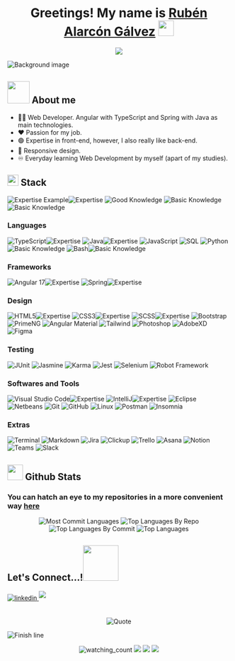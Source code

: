 <div>
  <h1 align="center">Greetings! My name is <a id="presentation-link" href="https://www.linkedin.com/in/ruben-alarcon-galvez/">Rubén Alarcón Gálvez</a> </b> <img src="https://media.giphy.com/media/hvRJCLFzcasrR4ia7z/giphy.gif" width="35"></h1>
</div>

<p align="center">
  <picture>
    <img src="https://readme-typing-svg.herokuapp.com?font=Time+New+Roman&color=cyan&size=25&center=true&vCenter=true&width=600&lines=Coding+Enthusiast;Web+Developer;Angular+&+TypeScript+/+Spring+&+Java;Active+Learner+and+Researcher;Love+to+learn+new+stuff+^^;Soy+español,+y+un+gran+comunicador;Je+peux+parler+un+peu+de+français+aussi;Summary:+Passion+for+my+job!">
  </picture>
</p>
    
![Background image](https://i.imgur.com/sPuKDQL.png)

## <picture><img src = "https://i.imgur.com/1fzGvY1.gif" width = 50px></picture> **About me**
- 👩‍💻 Web Developer. Angular with TypeScript and Spring with Java as main technologies.
- ❤ Passion for my job.
- 🟢 Expertise in front-end, however, I also really like back-end.
- 🔵 Responsive design.
- ♾ Everyday learning Web Development by myself (apart of my studies).

## <picture><img src="https://media2.giphy.com/media/QssGEmpkyEOhBCb7e1/giphy.gif?cid=ecf05e47a0n3gi1bfqntqmob8g9aid1oyj2wr3ds3mg700bl&rid=giphy.gif" width ="25"></picture> **Stack**
<picture>![Expertise Example](https://img.shields.io/badge/Expertise-black?style=for-the-badge)</picture><picture>![Expertise](https://img.shields.io/badge/💚-black?style=for-the-badge)</picture>
<picture>![Good Knowledge](https://img.shields.io/badge/Good_Knowledge-black?style=for-the-badge)</picture>
<picture>![Basic Knowledge](https://img.shields.io/badge/Basic_Knowledge-black?style=for-the-badge)</picture><picture>![Basic Knowledge](https://img.shields.io/badge/🖐-black?style=for-the-badge)</picture>
### Languages
<picture>![TypeScript](https://img.shields.io/badge/typescript-black?style=for-the-badge&logo=typescript)</picture><picture>![Expertise](https://img.shields.io/badge/💚-black?style=for-the-badge)</picture>
<picture>![Java](https://img.shields.io/badge/java-black?style=for-the-badge&logo=openjdk&logoColor=orange)</picture><picture>![Expertise](https://img.shields.io/badge/💚-black?style=for-the-badge)</picture>
<picture>![JavaScript](https://img.shields.io/badge/javascript-black?style=for-the-badge&logo=javascript)</picture>
<picture>![SQL](https://img.shields.io/badge/sql-black?style=for-the-badge&logo=mysql)</picture>
<picture>![Python](https://img.shields.io/badge/python-black?style=for-the-badge&logo=python)</picture><picture>![Basic Knowledge](https://img.shields.io/badge/🖐-black?style=for-the-badge)</picture>
<picture>![Bash](https://img.shields.io/badge/bash-black?style=for-the-badge&logo=gnu-bash&logoColor=white)</picture><picture>![Basic Knowledge](https://img.shields.io/badge/🖐-black?style=for-the-badge)</picture>

### Frameworks
<picture>![Angular 17](https://img.shields.io/badge/angular_17-black?style=for-the-badge&logo=angular&logoColor=red)</picture><picture>![Expertise](https://img.shields.io/badge/💚-black?style=for-the-badge)</picture>
<picture>![Spring](https://img.shields.io/badge/spring-black?style=for-the-badge&logo=spring)</picture><picture>![Expertise](https://img.shields.io/badge/💚-black?style=for-the-badge)</picture>

### Design
<picture>![HTML5](https://img.shields.io/badge/html5-black?style=for-the-badge&logo=html5)</picture><picture>![Expertise](https://img.shields.io/badge/💚-black?style=for-the-badge)</picture>
<picture>![CSS3](https://img.shields.io/badge/css3-black?style=for-the-badge&logo=css3&logoColor=blue)</picture><picture>![Expertise](https://img.shields.io/badge/💚-black?style=for-the-badge)</picture>
<picture>![SCSS](https://img.shields.io/badge/scss-black?style=for-the-badge&logo=css3&logoColor=purple)</picture><picture>![Expertise](https://img.shields.io/badge/💚-black?style=for-the-badge)</picture>
<picture>![Bootstrap](https://img.shields.io/badge/bootstrap-black?style=for-the-badge&logo=bootstrap)</picture>
<picture>![PrimeNG](https://img.shields.io/badge/primeng-black?style=for-the-badge&logo=bootstrap&logoColor=red)</picture>
<picture>![Angular Material](https://img.shields.io/badge/angular_material-black?style=for-the-badge&logo=angular&logoColor=blue)</picture>
<picture>![Tailwind](https://img.shields.io/badge/tailwind-black?style=for-the-badge&logo=tailwind-css)</picture>
<picture>![Photoshop](https://img.shields.io/badge/Photoshop-black?style=for-the-badge&logo=Adobe%20Photoshop)</picture>
<picture>![AdobeXD](https://img.shields.io/badge/Adobe_XD-black?style=for-the-badge&logo=Adobe%20XD)</picture>
<picture>![Figma](https://img.shields.io/badge/Figma-black?style=for-the-badge&logo=Figma)</picture>

### Testing
<picture>![JUnit](https://img.shields.io/badge/JUnit-black?style=for-the-badge&logo=openjdk&logoColor=orange)</picture>
<picture>![Jasmine](https://img.shields.io/badge/Jasmine-black?style=for-the-badge&logo=angular&logoColor=red)</picture>
<picture>![Karma](https://img.shields.io/badge/Karma-black?style=for-the-badge&logo=angular&logoColor=red)</picture>
<picture>![Jest](https://img.shields.io/badge/Jest-black?style=for-the-badge&logo=Jest)</picture>
<picture>![Selenium](https://img.shields.io/badge/Selenium-black?style=for-the-badge&logo=selenium)</picture>
<picture>![Robot Framework](https://img.shields.io/badge/Robot_Framework-black?style=for-the-badge&logo=Robot_Framework)</picture>

### Softwares and Tools
<picture>![Visual Studio Code](https://img.shields.io/badge/Visual%20Studio%20Code-black?style=for-the-badge&logo=visual-studio-code&logoColor=blue)</picture><picture>![Expertise](https://img.shields.io/badge/💚-black?style=for-the-badge&badgeColor=success)</picture>
<picture>![IntelliJ](https://img.shields.io/badge/IntelliJ-black?style=for-the-badge&logo=intellij-idea)</picture><picture>![Expertise](https://img.shields.io/badge/💚-black?style=for-the-badge&badgeColor=success)</picture>
<picture>![Eclipse](https://img.shields.io/badge/Eclipse-black?style=for-the-badge&logo=eclipse&logoColor=purple)</picture>
<picture>![Netbeans](https://img.shields.io/badge/Netbeans-black?style=for-the-badge&logo=apache%20netbeans%20IDE)</picture>
<picture>![Git](https://img.shields.io/badge/git-black?style=for-the-badge&logo=git)</picture>
<picture>![GitHub](https://img.shields.io/badge/github-black?style=for-the-badge&logo=github)</picture>
<picture>![Linux](https://img.shields.io/badge/Linux-black?style=for-the-badge&logo=linux)</picture>
<picture>![Postman](https://img.shields.io/badge/Postman-black?style=for-the-badge&logo=Postman)</picture>
<picture>![Insomnia](https://img.shields.io/badge/Insomnia-black?style=for-the-badge&logo=insomnia&logoColor=purple)</picture>

### Extras
<picture>![Terminal](https://img.shields.io/badge/Terminal-black?style=for-the-badge&logo=gnu-bash)</picture>
<picture>![Markdown](https://img.shields.io/badge/markdown-black?style=for-the-badge&logo=markdown)</picture>
<picture>![Jira](https://img.shields.io/badge/Jira-black?style=for-the-badge&logo=jira&logoColor=blue)</picture>
<picture>![Clickup](https://img.shields.io/badge/Clickup-black?style=for-the-badge&logo=clickup)</picture>
<picture>![Trello](https://img.shields.io/badge/Trello-black?style=for-the-badge&logo=trello&logoColor=blue)</picture>
<picture>![Asana](https://img.shields.io/badge/Asana-black?style=for-the-badge&logo=asana)</picture>
<picture>![Notion](https://img.shields.io/badge/Notion-black?style=for-the-badge&logo=notion)</picture>
<picture>![Teams](https://img.shields.io/badge/Teams-black?style=for-the-badge&logo=microsoft-teams)</picture>
<picture>![Slack](https://img.shields.io/badge/Slack-black?style=for-the-badge&logo=slack)</picture>

## <picture><img src="https://media.giphy.com/media/iY8CRBdQXODJSCERIr/giphy.gif" width="35"></picture> **Github Stats**

### You can hatch an eye to my repositories in a more convenient way <a href="https://rubenalarcongalvez.github.io/my-repositories/">here</a>

<p align="center">
  <picture><img src="http://github-profile-summary-cards.vercel.app/api/cards/profile-details?username=rubenalarcongalvez&theme=algolia&layout=compact&hide_border=false" alt="Most Commit Languages"></picture>
  <picture><img src="http://github-profile-summary-cards.vercel.app/api/cards/repos-per-language?username=rubenalarcongalvez&theme=algolia&layout=compact&hide_border=false" alt="Top Languages By Repo"></picture>
  <picture><img src="http://github-profile-summary-cards.vercel.app/api/cards/most-commit-language?username=rubenalarcongalvez&theme=algolia&layout=compact&hide_border=false" alt="Top Languages By Commit"></picture>
  <picture><img src="https://github-readme-stats.vercel.app/api/top-langs/?username=rubenalarcongalvez&langs_count=6&theme=algolia&layout=compact&hide_border=false" alt="Top Languages"></picture>
</p>

## **Let's Connect...!**<picture><img src="https://i.imgur.com/Nfw7y0n.gif" width ="80"></picture>
<div align='left'>
  <a href="https://linkedin.com/in/ruben-alarcon-galvez/" target="_blank">
    <img src="https://img.shields.io/badge/Rubén_Alarcón_Gálvez-%2300acee.svg?color=405DE6&style=for-the-badge&logo=linkedin&logoColor=white" alt=linkedin style="margin-bottom: 5px;"/>
  </a>
  <a href="mailto:rubenalarcongalvez@gmail.com" target="_blank">
<img src="https://img.shields.io/badge/rubenalarcongalvez@gmail.com-%23EA4335.svg?style=for-the-badge&logo=gmail&logoColor=white" t=mail style="margin-bottom: 5px;"  />
  </a>
</div>

<br>

<p align = "center">
	<picture><img alt = "Quote" src="https://quotes-github-readme.vercel.app/api?type=horizontal&theme=tokyonight&animation=grow_out_in&quoteCategory=programming&quote=Work+hard+to+overcome+yourself,+not+to+overcome+others.+However,+get+inspiration+from+others,+not+only+from+yourself."></picture>
</p>

<picture>![Finish line](https://i.imgur.com/dNBQdP5.gif)</picture>

<p align="center">
  <picture><img src="https://komarev.com/ghpvc/?username=rubenalarcongalvez&color=blue" alt="watching_count" /></picture>
  <picture><img src="https://img.shields.io/badge/Focus-Web_Development-purple" /></picture>
  <picture><img src="https://img.shields.io/badge/Lives-Málaga,_Spain-success" /></picture>
  <picture><img src="https://img.shields.io/badge/Languages-Spanish,_English_and_bit_of_French-orange" /></picture>
</p>
